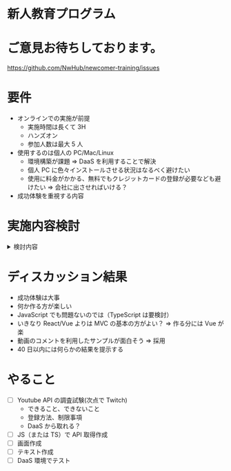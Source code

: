# 新人教育プログラム

# ご意見お待ちしております。

https://github.com/NwHub/newcomer-training/issues

# 要件

- オンラインでの実施が前提
  - 実施時間は長くて 3H
  - ハンズオン
  - 参加人数は最大 5 人
- 使用するのは個人の PC/Mac/Linux
  - 環境構築が課題
    => DaaS を利用することで解決
  - 個人 PC に色々インストールさせる状況はなるべく避けたい
  - 使用に料金がかかる、無料でもクレジットカードの登録が必要なども避けたい
    => 会社に出させればいける？
- 成功体験を重視する内容

# 実施内容検討

<details>
  <summary>検討内容</summary>

## 案 1:サンプルを用意してハンズオン

言語が決まれば何をやるか決まる

どれがいい？

- JavaScript

  - FrontEnd 系、クライアントサーバシステム
  - Good
    - 環境が用意しやすい
    - サクサク作れる
  - Bad
    - 研修内容が役に立たない
    - 記述方法が多いのでどれで統一するか迷う（他にも ES5 やら ES6 やら TypeScript やら、、、）

- Java

  - BackEnd 系、クライアントサーバシステム
  - Good
    - 研修内容が生かせる
    - 誰が書いても同じようになるので、覚えたことが腐らない
    - Java の現場が一番多い
  - Bad
    - 環境を用意するのがすごく大変
    - 生産性が悪い（出来上がりが遅い！）

- Go

  - BackEnd 系
  - Good
    - 環境が用意しやすい
  - Bad
    - 研修内容が役に立たない
    - 作るのが API とかバッチなので、好きな人は好きだが、、、

- Python

  - 機械学習、自然言語処理、クローラー
  - Good
    - 「Python 得意です」って猛者感がある
    - 機械学習ならこれ一択
  - Bad
    - 研修内容が役に立たない
    - 使える現場が、、、、
    - 入門でやるもんじゃないかも

- Git

  - How to use
  - Good
    - ものすごく役に立つ
  - Bad
    - たぶん眠くなる

- HTML/CSS
  - デザイン
  - Good
    - Beautiful
  - Bad
    - Beautiful

## 案 2:paiza ラーニングとかをみんなでやる

- [https://paiza.jp/works](https://paiza.jp/works)

- [https://paiza.jp/paiza_game_history](https://paiza.jp/paiza_game_history)

## 案 3:誰か考えたサービスをみんなで作る

- 72 時間は必要

</details>

# ディスカッション結果

- 成功体験は大事
- 何か作る方が楽しい
- JavaScript でも問題ないのでは（TypeScript は要検討）
- いきなり React/Vue よりは MVC の基本の方がよい？
  => 作る分には Vue が楽
- 動画のコメントを利用したサンプルが面白そう
  => 採用
- 40 日以内には何らかの結果を提示する

# やること

- [ ] Youtube API の調査試験(次点で Twitch)
  - できること、できないこと
  - 登録方法、制限事項
  - DaaS から取れる？
- [ ] JS（または TS）で API 取得作成
- [ ] 画面作成
- [ ] テキスト作成
- [ ] DaaS 環境でテスト
